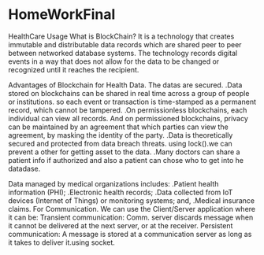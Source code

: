 # HomeWorkFinal
HealthCare Usage
What is BlockChain?
It is a technology that creates immutable and distributable data records which are shared peer to peer between networked database systems. The technology records digital events in a way that does not allow for the data to be changed or recognized until it reaches the recipient.

Advantages of Blockchain for Health Data.
The datas are secured.
.Data stored on blockchains can be shared in real time across a group of people or institutions.
so each event or transaction is time-stamped as a permanent record, which cannot be tampered.
.On permissionless blockchains, each individual can view all records. And on permissioned blockchains, privacy can be maintained by an agreement that which parties can view the agreement, by masking the identity of the party.
.Data is theoretically secured and protected from data breach threats.
using lock().we can prevent a other for getting asset to the data.
.Many doctors can share a patient info if authorized and also a patient can chose
who to get into he datadase.
 
Data managed by medical organizations includes:
.Patient health information (PHI);
.Electronic health records;
.Data collected from IoT devices (Internet of Things) or monitoring systems; and,
.Medical insurance claims.
For Communication.
We can use the Client/Server application where it can be:
Transient communication: Comm. server discards message when it
cannot be delivered at the next server, or at the receiver.
Persistent communication: A message is stored at a communication
server as long as it takes to deliver it.using socket.
